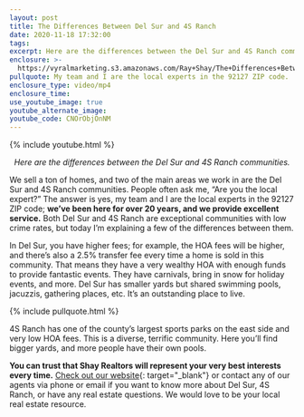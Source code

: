```yaml
---
layout: post
title: The Differences Between Del Sur and 4S Ranch
date: 2020-11-18 17:32:00
tags:
excerpt: Here are the differences between the Del Sur and 4S Ranch communities.
enclosure: >-
  https://vyralmarketing.s3.amazonaws.com/Ray+Shay/The+Differences+Between+Del+Sur+and+4S+Ranch.mp4
pullquote: My team and I are the local experts in the 92127 ZIP code.
enclosure_type: video/mp4
enclosure_time:
use_youtube_image: true
youtube_alternate_image:
youtube_code: CNOrObjOnNM
---
```


{% include youtube.html %}

<p style="text-align: center;"><em>Here are the differences between the Del Sur and 4S Ranch communities.</em></p>

We sell a ton of homes, and two of the main areas we work in are the Del Sur and 4S Ranch communities. People often ask me, “Are you the local expert?” The answer is yes, my team and I are the local experts in the 92127 ZIP code; **we’ve been here for over 20 years, and we provide excellent service.** Both Del Sur and 4S Ranch are exceptional communities with low crime rates, but today I’m explaining a few of the differences between them.

In Del Sur, you have higher fees; for example, the HOA fees will be higher, and there’s also a 2.5% transfer fee every time a home is sold in this community. That means they have a very wealthy HOA with enough funds to provide fantastic events. They have carnivals, bring in snow for holiday events, and more. Del Sur has smaller yards but shared swimming pools, jacuzzis, gathering places, etc. It’s an outstanding place to live.

{% include pullquote.html %}

4S Ranch has one of the county’s largest sports parks on the east side and very low HOA fees. This is a diverse, terrific community. Here you’ll find bigger yards, and more people have their own pools.

**You can trust that Shay Realtors will represent your very best interests every time.** [Check out our website](http://shayrealtors.com/){: target="_blank"} or contact any of our agents via phone or email if you want to know more about Del Sur, 4S Ranch, or have any real estate questions. We would love to be your local real estate resource.